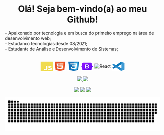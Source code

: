 <h1 align="center">Olá! Seja bem-vindo(a) ao meu Github!</h1>

<div>
- Apaixonado por tecnologia e em busca do primeiro emprego na área de desenvolvimento web; <br>
- Estudando tecnologias desde 08/2021; <br>
- Estudante de Análise e Desenvolvimento de Sistemas; 
 </div> <br>
  
  
  <div  align="center" style="display: inline_block"><br>
  <img align="center" alt="Js" height="30" width="40" src="https://raw.githubusercontent.com/devicons/devicon/master/icons/javascript/javascript-plain.svg">
   <img align="center" alt="HTML" height="30" width="40" src="https://raw.githubusercontent.com/devicons/devicon/master/icons/html5/html5-original.svg">
   <img align="center" alt="CSS" height="30" width="40" src="https://raw.githubusercontent.com/devicons/devicon/master/icons/css3/css3-original.svg">
   <img align="center" alt="BootStrap" height="30" width="40" src="https://raw.githubusercontent.com/devicons/devicon/master/icons/bootstrap/bootstrap-original.svg"> 
   <img align="center" alt="React" height="30" width="40" src="https://cdn.jsdelivr.net/gh/devicons/devicon/icons/react/react-original.svg">
   <img align="center" alt="Vscode" height="30" width="40" src="https://raw.githubusercontent.com/devicons/devicon/master/icons/vscode/vscode-original.svg"
  </div>   <br><br>
 


<div align="center">
  <a href="https://github.com/TorugoJS">
  <img height="160em" src="https://github-readme-stats.vercel.app/api?username=TorugoJS&show_icons=true&theme=dracula&include_all_commits=true&count_private=true"/> 
  <img height="160em" src="https://github-readme-stats.vercel.app/api/top-langs/?username=TorugoJS&layout=compact&langs_count=7&theme=dracula"/>
</div> <br>

  <div> 
  <a href="https://www.instagram.com/torugo_devjs/" target="_blank"><img src="https://img.shields.io/badge/-Instagram-%23E4405F?style=for-the-badge&logo=instagram&logoColor=white" target="_blank"></a> 
  <a href = "mailto:victor.devfrontend@gmail.com"><img src="https://img.shields.io/badge/-Gmail-%23333?style=for-the-badge&logo=gmail&logoColor=white" target="_blank"></a>
  <a href="https://www.linkedin.com/in/victor-hugodev/" target="_blank"><img src="https://img.shields.io/badge/-LinkedIn-%230077B5?style=for-the-badge&logo=linkedin&logoColor=white" target="_blank"></a> 
</div>
 
 <div align="center">
 
  ![Snake animation](https://github.com/TorugoJS/TorugoJS/blob/output/github-contribution-grid-snake.svg)
  
  </div>
